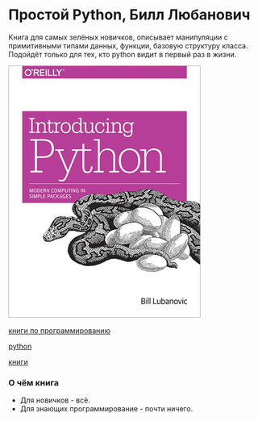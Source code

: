 # Простой Python, Билл Любанович

Книга для самых зелёных новичков, описывает манипуляции с примитивными типами данных, функции, базовую структуру класса. Подойдёт только для тех, кто python видит в первый раз в жизни. 

![cover](./2020-07-12_introducing_python.jpg)

[книги по программированию](./meta_knigi_po_programmirovaniy.md)

[python](./meta_python.md)

[книги](./meta_knigi.md)

### О чём книга

* Для новичков - всё.
* Для знающих программирование - почти ничего.